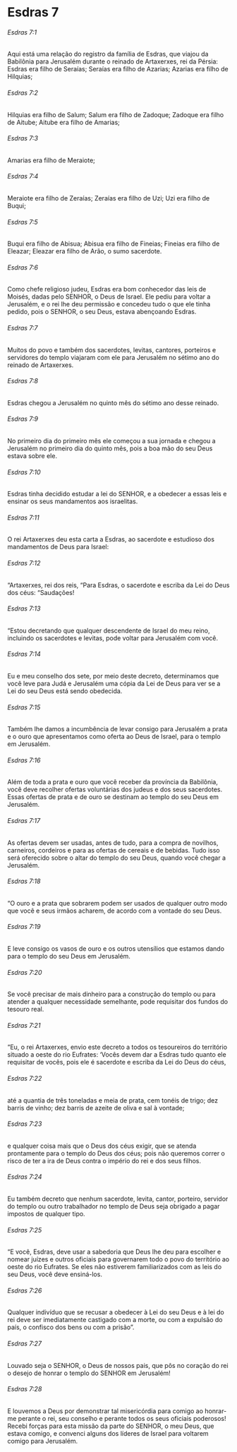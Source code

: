 # Esdras 7

###### Esdras 7:1

Aqui está uma relação do registro da família de Esdras, que viajou da Babilônia para Jerusalém durante o reinado de Artaxerxes, rei da Pérsia: Esdras era filho de Seraías; Seraías era filho de Azarias; Azarias era filho de Hilquias;

###### Esdras 7:2

Hilquias era filho de Salum; Salum era filho de Zadoque; Zadoque era filho de Aitube; Aitube era filho de Amarias;

###### Esdras 7:3

Amarias era filho de Meraiote;

###### Esdras 7:4

Meraiote era filho de Zeraías; Zeraías era filho de Uzi; Uzi era filho de Buqui;

###### Esdras 7:5

Buqui era filho de Abisua; Abisua era filho de Fineias; Fineias era filho de Eleazar; Eleazar era filho de Arão, o sumo sacerdote.

###### Esdras 7:6

Como chefe religioso judeu, Esdras era bom conhecedor das leis de Moisés, dadas pelo SENHOR, o Deus de Israel. Ele pediu para voltar a Jerusalém, e o rei lhe deu permissão e concedeu tudo o que ele tinha pedido, pois o SENHOR, o seu Deus, estava abençoando Esdras.

###### Esdras 7:7

Muitos do povo e também dos sacerdotes, levitas, cantores, porteiros e servidores do templo viajaram com ele para Jerusalém no sétimo ano do reinado de Artaxerxes.

###### Esdras 7:8

Esdras chegou a Jerusalém no quinto mês do sétimo ano desse reinado.

###### Esdras 7:9

No primeiro dia do primeiro mês ele começou a sua jornada e chegou a Jerusalém no primeiro dia do quinto mês, pois a boa mão do seu Deus estava sobre ele.

###### Esdras 7:10

Esdras tinha decidido estudar a lei do SENHOR, e a obedecer a essas leis e ensinar os seus mandamentos aos israelitas.

###### Esdras 7:11

O rei Artaxerxes deu esta carta a Esdras, ao sacerdote e estudioso dos mandamentos de Deus para Israel:

###### Esdras 7:12

“Artaxerxes, rei dos reis, “Para Esdras, o sacerdote e escriba da Lei do Deus dos céus: “Saudações!

###### Esdras 7:13

“Estou decretando que qualquer descendente de Israel do meu reino, incluindo os sacerdotes e levitas, pode voltar para Jerusalém com você.

###### Esdras 7:14

Eu e meu conselho dos sete, por meio deste decreto, determinamos que você leve para Judá e Jerusalém uma cópia da Lei de Deus para ver se a Lei do seu Deus está sendo obedecida.

###### Esdras 7:15

Também lhe damos a incumbência de levar consigo para Jerusalém a prata e o ouro que apresentamos como oferta ao Deus de Israel, para o templo em Jerusalém.

###### Esdras 7:16

Além de toda a prata e ouro que você receber da província da Babilônia, você deve recolher ofertas voluntárias dos judeus e dos seus sacerdotes. Essas ofertas de prata e de ouro se destinam ao templo do seu Deus em Jerusalém.

###### Esdras 7:17

As ofertas devem ser usadas, antes de tudo, para a compra de novilhos, carneiros, cordeiros e para as ofertas de cereais e de bebidas. Tudo isso será oferecido sobre o altar do templo do seu Deus, quando você chegar a Jerusalém.

###### Esdras 7:18

“O ouro e a prata que sobrarem podem ser usados de qualquer outro modo que você e seus irmãos acharem, de acordo com a vontade do seu Deus.

###### Esdras 7:19

E leve consigo os vasos de ouro e os outros utensílios que estamos dando para o templo do seu Deus em Jerusalém.

###### Esdras 7:20

Se você precisar de mais dinheiro para a construção do templo ou para atender a qualquer necessidade semelhante, pode requisitar dos fundos do tesouro real.

###### Esdras 7:21

“Eu, o rei Artaxerxes, envio este decreto a todos os tesoureiros do território situado a oeste do rio Eufrates: ‘Vocês devem dar a Esdras tudo quanto ele requisitar de vocês, pois ele é sacerdote e escriba da Lei do Deus do céus,

###### Esdras 7:22

até a quantia de três toneladas e meia de prata, cem tonéis de trigo; dez barris de vinho; dez barris de azeite de oliva e sal à vontade;

###### Esdras 7:23

e qualquer coisa mais que o Deus dos céus exigir, que se atenda prontamente para o templo do Deus dos céus; pois não queremos correr o risco de ter a ira de Deus contra o império do rei e dos seus filhos.

###### Esdras 7:24

Eu também decreto que nenhum sacerdote, levita, cantor, porteiro, servidor do templo ou outro trabalhador no templo de Deus seja obrigado a pagar impostos de qualquer tipo.

###### Esdras 7:25

“E você, Esdras, deve usar a sabedoria que Deus lhe deu para escolher e nomear juízes e outros oficiais para governarem todo o povo do território ao oeste do rio Eufrates. Se eles não estiverem familiarizados com as leis do seu Deus, você deve ensiná-los.

###### Esdras 7:26

Qualquer indivíduo que se recusar a obedecer à Lei do seu Deus e à lei do rei deve ser imediatamente castigado com a morte, ou com a expulsão do país, o confisco dos bens ou com a prisão”.

###### Esdras 7:27

Louvado seja o SENHOR, o Deus de nossos pais, que pôs no coração do rei o desejo de honrar o templo do SENHOR em Jerusalém!

###### Esdras 7:28

E louvemos a Deus por demonstrar tal misericórdia para comigo ao honrar-me perante o rei, seu conselho e perante todos os seus oficiais poderosos! Recebi forças para esta missão da parte do SENHOR, o meu Deus, que estava comigo, e convenci alguns dos líderes de Israel para voltarem comigo para Jerusalém.

